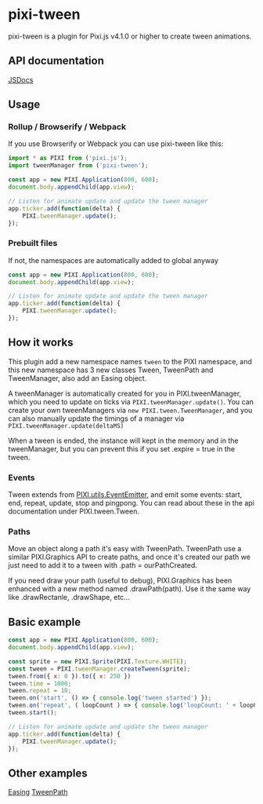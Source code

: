 pixi-tween
======================

pixi-tween is a plugin for Pixi.js v4.1.0 or higher to create tween animations.

## API documentation
[JSDocs](https://themoonrat.github.io/pixi-tween/docs/index.html)

## Usage
### Rollup / Browserify / Webpack
If you use Browserify or Webpack you can use pixi-tween like this:

```js
import * as PIXI from ('pixi.js');
import tweenManager from ('pixi-tween');

const app = new PIXI.Application(800, 600);
document.body.appendChild(app.view);

// Listen for animate update and update the tween manager
app.ticker.add(function(delta) {
    PIXI.tweenManager.update();
});
```

### Prebuilt files
If not, the namespaces are automatically added to global anyway

```js
const app = new PIXI.Application(800, 600);
document.body.appendChild(app.view);

// Listen for animate update and update the tween manager
app.ticker.add(function(delta) {
    PIXI.tweenManager.update();
});
```

## How it works
This plugin add a new namespace names `tween` to the PIXI namespace, and this new namespace has 3 new classes Tween, TweenPath and TweenManager, also add an Easing object.

A tweenManager is automatically created for you in PIXI.tweenManager, which you need to update on ticks via `PIXI.tweenManager.update()`.
You can create your own tweenManagers via `new PIXI.tween.TweenManager`, and you can also manually update the timings of a manager via `PIXI.tweenManager.update(deltaMS)`

When a tween is ended, the instance will kept in the memory and in the tweenManager, but you can prevent this if you set .expire = true in the tween.

### Events
Tween extends from [PIXI.utils.EventEmitter](https://github.com/primus/eventemitter3), and emit some events: start, end, repeat, update, stop and pingpong. You can read about these in the api documentation under PIXI.tween.Tween.

### Paths
Move an object along a path it's easy with TweenPath. TweenPath use a similar PIXI.Graphics API to create paths, and once it's created our path we just need to add it to a tween with .path = ourPathCreated.

If you need draw your path (useful to debug), PIXI.Graphics has been enhanced with a new method named .drawPath(path). Use it the same way like .drawRectanle, .drawShape, etc...

## Basic example
```js
const app = new PIXI.Application(800, 600);
document.body.appendChild(app.view);

const sprite = new PIXI.Sprite(PIXI.Texture.WHITE);
const tween = PIXI.tweenManager.createTween(sprite);
tween.from({ x: 0 }).to({ x: 250 })
tween.time = 1000;
tween.repeat = 10;
tween.on('start', () => { console.log('tween started') });
tween.on('repeat', ( loopCount ) => { console.log('loopCount: ' + loopCount) });
tween.start();

// Listen for animate update and update the tween manager
app.ticker.add(function(delta) {
    PIXI.tweenManager.update();
});
```

## Other examples
 [Easing](https://themoonrat.github.io/pixi-tween/examples/easing.html)
 [TweenPath](https://themoonrat.github.io/pixi-tween/examples/path.html)
